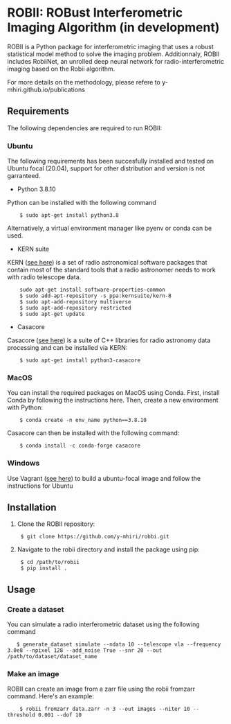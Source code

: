 # ROBII: ROBust Interferometric Imaging Algorithm (in development)

ROBII is a Python package for interferometric imaging that uses a robust statistical model method to solve the imaging problem.
Additionnaly, ROBII includes RobiiNet, an unrolled deep neural network for radio-interferometric imaging based on the Robii algorithm.

For more details on the methodology, please refere to y-mhiri.github.io/publications

## Requirements

The following dependencies are required to run ROBII:

### Ubuntu 

The following requirements has been succesfully installed and tested on Ubuntu focal (20.04), support for other distribution and version is not garranteed.

- Python 3.8.10

Python can be installed with the following command 

        $ sudo apt-get install python3.8

Alternatively, a virtual environment manager like pyenv or conda can be used.

- KERN suite

KERN ([see here](https://kernsuite.info/)) is a set of radio astronomical software packages that contain most of the standard tools that a radio astronomer needs to work with radio telescope data.

        sudo apt-get install software-properties-common
        $ sudo add-apt-repository -s ppa:kernsuite/kern-8
        $ sudo apt-add-repository multiverse
        $ sudo apt-add-repository restricted
        $ sudo apt-get update

- Casacore

Casacore ([see here](https://github.com/casacore/casacore)) is a suite of C++ libraries for radio astronomy data processing and can be installed via KERN:

        $ sudo apt-get install python3-casacore



### MacOS

You can install the required packages on MacOS using Conda. First, install Conda by following the instructions here. Then, create a new environment with Python:

        $ conda create -n env_name python==3.8.10

Casacore can then be installed with the following command:

        $ conda install -c conda-forge casacore


### Windows

Use Vagrant ([see here](https://www.vagrantup.com/)) to build a ubuntu-focal image and follow the instructions for Ubuntu


## Installation 

1. Clone the ROBII repository:

        $ git clone https://github.com/y-mhiri/robbi.git

2. Navigate to the robii directory and install the package using pip:

        $ cd /path/to/robii
        $ pip install .
    

## Usage

### Create a dataset 

You can simulate a radio interferometric dataset using the following command 

       $ generate_dataset simulate --ndata 10 --telescope vla --frequency 3.0e8 --npixel 128 --add_noise True --snr 20 --out /path/to/dataset/dataset_name

### Make an image

ROBII can create an image from a zarr file using the robii fromzarr command. Here's an example:

        $ robii fromzarr data.zarr -n 3 --out images --niter 10 --threshold 0.001 --dof 10





